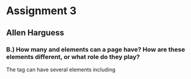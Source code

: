# Assignment 3
## Allen Harguess


### B.) How many <head> and <body> elements can a page have? How are these elements different, or what role do they play?

The <head> tag can have several elements including <title>, <style>, <link>, and various <meta> elements. <title> is used to give a page a title. <style> embeds a CSS sheet into a page while <link> links to a separate CSS style sheet. The various <meta> elements can be used to do among other things, the following; Define the character set used, Define a description of your web page, Define keywords for search engines, Define the author of a page, Refresh the webpage, or set the viewport.

### C.) Describe the difference between structural and semantic markup.

Markup is “semantic” when tags are chosen according to what they mean. For example, tagging a headline h1 because it is the most important headline on the page is a semantic authoring practice. Tagging a headline h1 “to make it look big” is not. … I use the phrase “structural markup” to mean pretty much the same thing as “semantic markup.” (“Structural markup” takes its name specifically from the idea that the web document has an outline-like structure.)

– Jeffrey Zeldman [ Designing with Web Standards](https://www.amazon.com/Designing-Web-Standards-Jeffrey-Zeldman/dp/0321385551/)

### D.) Work Flow
For the most part I just followed the assignment outline. I had no real problems. I created the directory and added the files from the resource zipfile. I used Dreamweaver t his time to edit the index and support files.

### E.) Screenshot
![Screenshot](https://github.com/allenharguess701/web-dev-hw/tree/master/assignment-3/images/Desktop_screenshot.jpg)
